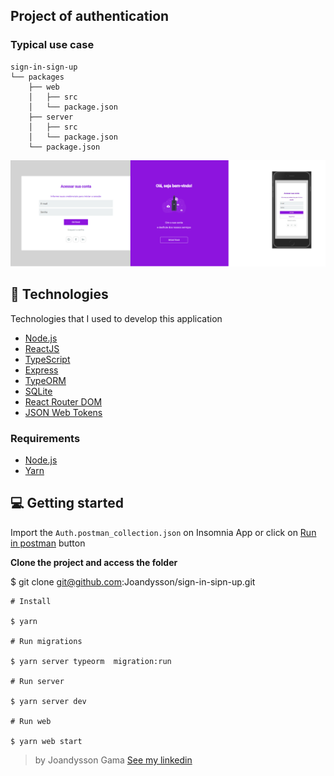 ## Project of authentication

### Typical use case

```
sign-in-sign-up
└── packages
    ├── web
    │   ├── src
    │   └── package.json
    ├── server
    │   ├── src
    │   └── package.json
    └── package.json
```

<img alt="Layout" src="./packages/web/src/assets/image/destop-mobile.png">


## 🚀 Technologies

Technologies that I used to develop this application

- [Node.js](https://nodejs.org/en/)
- [ReactJS](https://reactjs.org/)
- [TypeScript](https://www.typescriptlang.org/)
- [Express](https://expressjs.com/pt-br/)
- [TypeORM](https://typeorm.io/#/)
- [SQLite](https://www.sqlite.org/)
- [React Router DOM](https://reacttraining.com/react-router/)
- [JSON Web Tokens](https://jwt.io/)

### Requirements

- [Node.js](https://nodejs.org/en/)
- [Yarn](https://classic.yarnpkg.com/)


## 💻 Getting started

Import the `Auth.postman_collection.json` on Insomnia App or click on [Run in postman](#postimanButton) button

**Clone the project and access the folder**

 $ git clone git@github.com:Joandysson/sign-in-sipn-up.git

```
# Install

$ yarn

# Run migrations

$ yarn server typeorm  migration:run

# Run server

$ yarn server dev

# Run web

$ yarn web start

```


> by Joandysson Gama [See my linkedin](https://www.linkedin.com/in/joandysson-gama-63360150/)